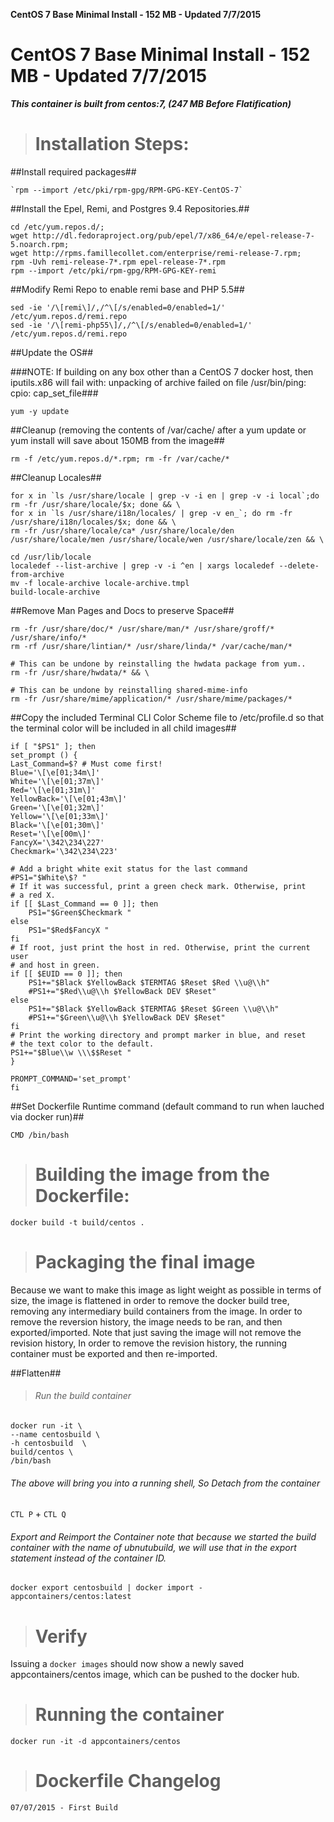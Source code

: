 **CentOS 7 Base Minimal Install - 152 MB - Updated 7/7/2015**

# CentOS 7 Base Minimal Install - 152 MB - Updated 7/7/2015

***This container is built from centos:7, (247 MB Before Flatification)***


># Installation Steps:

##Install required packages##

    `rpm --import /etc/pki/rpm-gpg/RPM-GPG-KEY-CentOS-7`

##Install the Epel, Remi, and Postgres 9.4 Repositories.##

    cd /etc/yum.repos.d/;
    wget http://dl.fedoraproject.org/pub/epel/7/x86_64/e/epel-release-7-5.noarch.rpm;
    wget http://rpms.famillecollet.com/enterprise/remi-release-7.rpm;
    rpm -Uvh remi-release-7*.rpm epel-release-7*.rpm
    rpm --import /etc/pki/rpm-gpg/RPM-GPG-KEY-remi

##Modify Remi Repo to enable remi base and PHP 5.5##

    sed -ie '/\[remi\]/,/^\[/s/enabled=0/enabled=1/' /etc/yum.repos.d/remi.repo
    sed -ie '/\[remi-php55\]/,/^\[/s/enabled=0/enabled=1/' /etc/yum.repos.d/remi.repo

##Update the OS##

###NOTE: If building on any box other than a CentOS 7 docker host, then iputils.x86 will fail with: 
unpacking of archive failed on file /usr/bin/ping: cpio: cap_set_file###

   `yum -y update`

##Cleanup (removing the contents of /var/cache/ after a yum update or yum install will save about 150MB from the image##

   `rm -f /etc/yum.repos.d/*.rpm; rm -fr /var/cache/*`

##Cleanup Locales##

    for x in `ls /usr/share/locale | grep -v -i en | grep -v -i local`;do rm -fr /usr/share/locale/$x; done && \
    for x in `ls /usr/share/i18n/locales/ | grep -v en_`; do rm -fr /usr/share/i18n/locales/$x; done && \
    rm -fr /usr/share/locale/ca* /usr/share/locale/den /usr/share/locale/men /usr/share/locale/wen /usr/share/locale/zen && \

    cd /usr/lib/locale
    localedef --list-archive | grep -v -i ^en | xargs localedef --delete-from-archive
    mv -f locale-archive locale-archive.tmpl
    build-locale-archive

##Remove Man Pages and Docs to preserve Space##

    rm -fr /usr/share/doc/* /usr/share/man/* /usr/share/groff/* /usr/share/info/*
    rm -rf /usr/share/lintian/* /usr/share/linda/* /var/cache/man/*

    # This can be undone by reinstalling the hwdata package from yum..
    rm -fr /usr/share/hwdata/* && \

    # This can be undone by reinstalling shared-mime-info
    rm -fr /usr/share/mime/application/* /usr/share/mime/packages/*

##Copy the included Terminal CLI Color Scheme file to /etc/profile.d so that the terminal color will be included in all child images##

    if [ "$PS1" ]; then
    set_prompt () {
    Last_Command=$? # Must come first!
    Blue='\[\e[01;34m\]'
    White='\[\e[01;37m\]'
    Red='\[\e[01;31m\]'
    YellowBack='\[\e[01;43m\]'
    Green='\[\e[01;32m\]'
    Yellow='\[\e[01;33m\]'
    Black='\[\e[01;30m\]'
    Reset='\[\e[00m\]'
    FancyX='\342\234\227'
    Checkmark='\342\234\223'

    # Add a bright white exit status for the last command
    #PS1="$White\$? "
    # If it was successful, print a green check mark. Otherwise, print
    # a red X.
    if [[ $Last_Command == 0 ]]; then
        PS1="$Green$Checkmark "
    else
        PS1="$Red$FancyX "
    fi
    # If root, just print the host in red. Otherwise, print the current user
    # and host in green.
    if [[ $EUID == 0 ]]; then
        PS1+="$Black $YellowBack $TERMTAG $Reset $Red \\u@\\h"
        #PS1+="$Red\\u@\\h $YellowBack DEV $Reset"
    else
        PS1+="$Black $YellowBack $TERMTAG $Reset $Green \\u@\\h"
        #PS1+="$Green\\u@\\h $YellowBack DEV $Reset"
    fi
    # Print the working directory and prompt marker in blue, and reset
    # the text color to the default.
    PS1+="$Blue\\w \\\$$Reset "
    }
    
    PROMPT_COMMAND='set_prompt'
    fi

##Set Dockerfile Runtime command (default command to run when lauched via docker run)##
    
    CMD /bin/bash

># Building the image from the Dockerfile:
    
   `docker build -t build/centos .`


># Packaging the final image

Because we want to make this image as light weight as possible in terms of size, the image is flattened in order to remove the docker build tree, removing any intermediary build containers from the image. In order to remove the reversion history, the image needs to be ran, and then exported/imported. Note that just saving the image will not remove the revision history, In order to remove the revision history, the running container must be exported and then re-imported. 

##Flatten##

>###### Run the build container

    docker run -it \
    --name centosbuild \
    -h centosbuild  \
    build/centos \
    /bin/bash
 
   
###### The above will bring you into a running shell, So Detach from the container
    
   `CTL P` + `CTL Q`


###### Export and Reimport the Container note that because we started the build container with the name of ubnutubuild, we will use that in the export statement instead of the container ID.

    
    docker export centosbuild | docker import - appcontainers/centos:latest

># Verify

Issuing a `docker images` should now show a newly saved appcontainers/centos image, which can be pushed to the docker hub.

># Running the container
    
   `docker run -it -d appcontainers/centos`

># Dockerfile Changelog

    07/07/2015 - First Build